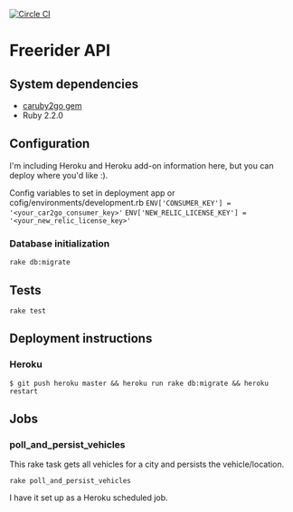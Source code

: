 [![Circle CI](https://circleci.com/gh/eebbesen/freerider_api.svg?style=shield)](https://circleci.com/gh/eebbesen/freerider_api)

# Freerider API
## System dependencies
* [caruby2go gem](https://github.com/eebbesen/caruby2go)
* Ruby 2.2.0

## Configuration
I'm including Heroku and Heroku add-on information here, but you can deploy where you'd like :).

Config variables to set in deployment app or cofig/environments/development.rb
  `ENV['CONSUMER_KEY'] = '<your_car2go_consumer_key>'`
  `ENV['NEW_RELIC_LICENSE_KEY'] = '<your_new_relic_license_key>'`

### Database initialization

  `rake db:migrate`

## Tests

  `rake test`


## Deployment instructions
### Heroku
`$ git push heroku master && heroku run rake db:migrate && heroku restart`

## Jobs
### poll_and_persist_vehicles
This rake task gets all vehicles for a city and persists the vehicle/location.

`rake poll_and_persist_vehicles`

I have it set up as a Heroku scheduled job.

